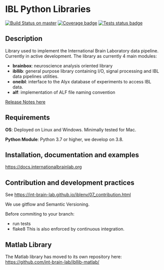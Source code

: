 # IBL Python Libraries
[![Build Status on master](https://travis-ci.org/int-brain-lab/ibllib.svg?branch=master)](https://travis-ci.org/int-brain-lab/ibllib) 
[![Coverage badge](https://img.shields.io/endpoint.svg?url=https%3A%2F%2Fibllib.hooks.internationalbrainlab.org%2Fcoverage%2Fibllib%2Fmaster)](https://ibllib.hooks.internationalbrainlab.org/coverage/master) 
[![Tests status badge](https://img.shields.io/endpoint.svg?url=https%3A%2F%2Fibllib.hooks.internationalbrainlab.org%2Ftests%2Fibllib%2Fmaster)](https://ibllib.hooks.internationalbrainlab.org/logs/records/master) 

## Description
Library used to implement the International Brain Laboratory data pipeline. Currently in active development.
The library as currently 4 main modules:
-   **brainbox**: neuroscience analysis oriented library
-   **ibllib**: general purpose library containing I/O, signal processing and IBL data pipelines utilities.
-   **oneibl**: interface to the Alyx database of experiments to access IBL data.
-   **alf**: implementation of ALF file naming convention

[Release Notes here](release_notes.md)

## Requirements
**OS**: Deployed on Linux and Windows. Minimally tested for Mac.

**Python Module**: Python 3.7 or higher, we develop on 3.8.

## Installation, documentation and examples
https://docs.internationalbrainlab.org


## Contribution and development practices
See https://int-brain-lab.github.io/iblenv/07_contribution.html

We use gitflow and Semantic Versioning.

Before commiting to your branch:
-   run tests
-   flake8
This is also enforced by continuous integration.


## Matlab Library
The Matlab library has moved to its own repository here: https://github.com/int-brain-lab/ibllib-matlab/
